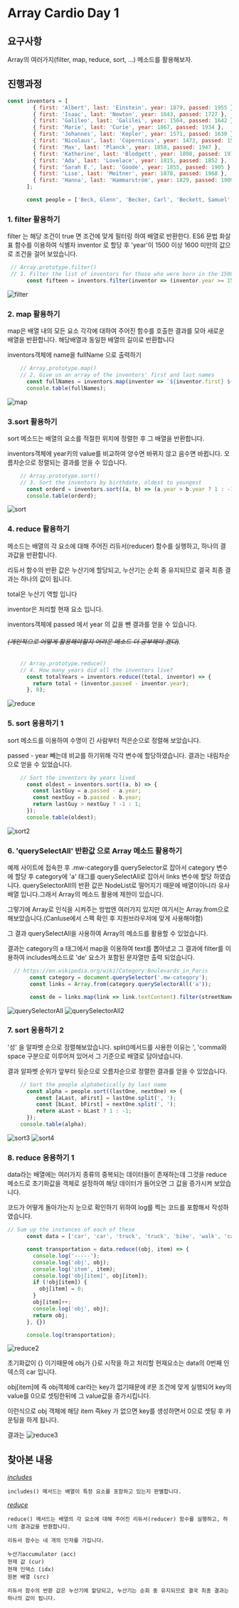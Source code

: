 #  Array Cardio Day 1

## 요구사항
Array의 여러가지(filter, map, reduce, sort, ...) 메소드를 활용해보자.

## 진행과정

```javascript
const inventors = [
        { first: 'Albert', last: 'Einstein', year: 1879, passed: 1955 },
        { first: 'Isaac', last: 'Newton', year: 1643, passed: 1727 },
        { first: 'Galileo', last: 'Galilei', year: 1564, passed: 1642 },
        { first: 'Marie', last: 'Curie', year: 1867, passed: 1934 },
        { first: 'Johannes', last: 'Kepler', year: 1571, passed: 1630 },
        { first: 'Nicolaus', last: 'Copernicus', year: 1473, passed: 1543 },
        { first: 'Max', last: 'Planck', year: 1858, passed: 1947 },
        { first: 'Katherine', last: 'Blodgett', year: 1898, passed: 1979 },
        { first: 'Ada', last: 'Lovelace', year: 1815, passed: 1852 },
        { first: 'Sarah E.', last: 'Goode', year: 1855, passed: 1905 },
        { first: 'Lise', last: 'Meitner', year: 1878, passed: 1968 },
        { first: 'Hanna', last: 'Hammarström', year: 1829, passed: 1909 }
      ];

      const people = ['Beck, Glenn', 'Becker, Carl', 'Beckett, Samuel', 'Beddoes, Mick', 'Beecher, Henry', 'Beethoven, Ludwig', 'Begin, Menachem', 'Belloc, Hilaire', 'Bellow, Saul', 'Benchley, Robert', 'Benenson, Peter', 'Ben-Gurion, David', 'Benjamin, Walter', 'Benn, Tony', 'Bennington, Chester', 'Benson, Leana', 'Bent, Silas', 'Bentsen, Lloyd', 'Berger, Ric', 'Bergman, Ingmar', 'Berio, Luciano', 'Berle, Milton', 'Berlin, Irving', 'Berne, Eric', 'Bernhard, Sandra', 'Berra, Yogi', 'Berry, Halle', 'Berry, Wendell', 'Bethea, Erin', 'Bevan, Aneurin', 'Bevel, Ken', 'Biden, Joseph', 'Bierce, Ambrose', 'Biko, Steve', 'Billings, Josh', 'Biondo, Frank', 'Birrell, Augustine', 'Black, Elk', 'Blair, Robert', 'Blair, Tony', 'Blake, William'];
```

### 1. filter 활용하기 
filter 는 해당 조건이 true 면 조건에 맞게 필터링 하여 배열로 반환한다.
ES6 문법 화살표 함수를 이용하여 식별자 inventor 로 할당 후 'year'이 1500 이상 1600 미만의 값으로 조건을 걸어 보았습니다.
```javascript
 // Array.prototype.filter()
 // 1. Filter the list of inventors for those who were born in the 1500's
      const fifteen = inventors.filter(inventor => (inventor.year >= 1500 && inventor.year < 1600));
```
![filter](/JavaScript30/04/filter.JPG)

### 2. map 활용하기
map은 배열 내의 모든 요소 각각에 대하여 주어진 함수를 호출한 결과를 모아 새로운 배열을 반환합니다. 해당배열과 동일한 배열의 길이로 반환합니다

inventors객체에 name을 fullName 으로 출력하기
```javascript
    // Array.prototype.map()
    // 2. Give us an array of the inventors' first and last names
      const fullNames = inventors.map(inventor => `${inventor.first} ${inventor.last}`);
      console.table(fullNames);
```
![map](/JavaScript30/04/map.JPG)

### 3.sort 활용하기
sort 메소드는 배열의 요소를 적절한 위치에 정렬한 후 그 배열을 반환합니다.

inventors객체에 year키의 value를 비교하여 양수면 바뀌지 않고 음수면 바뀝니다. 오름차순으로 정렬되는 결과를 얻을 수 있습니다.

```javascript
    // Array.prototype.sort()
    // 3. Sort the inventors by birthdate, oldest to youngest
      const orderd = inventors.sort((a, b) => (a.year > b.year ? 1 : -1));
      console.table(orderd);            
```

![sort](/JavaScript30/04/sort.JPG)



### 4. reduce 활용하기
메소드는 배열의 각 요소에 대해 주어진 리듀서(reducer) 함수를 실행하고, 하나의 결과값을 반환합니다.

리듀서 함수의 반환 값은 누산기에 할당되고, 누산기는 순회 중 유지되므로 결국 최종 결과는 하나의 값이 됩니다.

total은 누산기 역할 입니다

inventor은  처리할 현재 요소 입니다.

inventors객체에 passed 에서 year 의 값을 뺀 결과를 얻을 수 있습니다.

  ###### ~~(개인적으로 어떻게 활용해야할지 어려운 메소드 더 공부해야 겠다)~~.
```javascript
    // Array.prototype.reduce()
    // 4. How many years did all the inventors live?
      const totalYears = inventors.reduce((total, inventor) => {
        return total + (inventor.passed - inventor.year);
      }, 0);
```
![reduce](/JavaScript30/04/reduce.JPG)

### 5. sort 응용하기 1
sort 메소드를 이용하여 수명이 긴 사람부터 적은순으로  정렬해 보았습니다.

passed - year 빼는데 비교를 하기위해 각각 변수에 할당하였습니다.
결과는 내림차순으로 얻을 수 있었습니다.

```javascript
    // Sort the inventors by years lived
      const oldest = inventors.sort((a, b) => {
        const lastGuy = a.passed - a.year;
        const nextGuy = b.passed - b.year;
        return lastGuy > nextGuy ? -1 : 1;
      });
      console.table(oldest);
```
![sort2](/JavaScript30/04/sort2.JPG)

### 6. 'querySelectAll' 반환값 으로 Array 메소드 활용하기
 예제 사이트에 접속한 후
.mw-category를 querySelector로 잡아서 category 변수에 할당 후 category에 'a' 태그를 querySelectAll로 잡아서 links 변수에 할당 하였습니다.
querySelectorAll의 반환 값은 NodeList로 떨어지기 때문에 배열이아니라 유사배열 입니다.그래서 Array의 메소드 활용에 제한이 있습니다. 

그렇기에 Array로 인식을 시켜주는 방법엔 여러가지 있지만 여기서는 Array.from으로 해보았습니다.(CanIuse에서 스펙 확인 후 지원브라우저에 맞게 사용해야함)

그 결과 querySelectAll을 사용하여 Array의 메소드를 활용할 수 있었습니다.

결과는 category의 a 태그에서 map을 이용하여 text를 뽑아냈고 그 결과에 filter를 이용하여 includes메소드로 'de' 요소가 포함된 문자열만 출력 되었습니다.

```javascript
  // https://en.wikipedia.org/wiki/Category:Boulevards_in_Paris
       const category = document.querySelector('.mw-category');
       const links = Array.from(category.querySelectorAll('a'));

       const de = links.map(link => link.textContent).filter(streetName => streetName.includes('de'));
```
![querySelectorAll](/JavaScript30/04/querySelectorAll.JPG)
![querySelectorAll2](/JavaScript30/04/querySelectorAll2.JPG)

### 7. sort 응용하기 2
'성' 을 알파벳 순으로 정렬해보았습니다.
split()메서드를 사용한 이유는 ', 'comma와 space 구분으로 이루어져 있어서 그 기준으로 배열로 담아냈습니다.

결과 알파벳 순위가 앞부터 뒷순으로 오름차순으로 정렬한 결과를 얻을 수 있었습니다.

```javascript
    // Sort the people alphabetically by last name
      const alpha = people.sort((lastOne, nextOne) => {
         const [aLast, aFirst] = lastOne.split(', ');
         const [bLast, bFirst] = nextOne.split(', ');
         return aLast > bLast ? 1 : -1;
      });
    console.table(alpha);
```
![sort3](/JavaScript30/04/sort3.JPG)
![sort4](/JavaScript30/04/sort4.JPG)

### 8. reduce 응용하기 1

data라는 배열에는 여러가지 종류의 중복되는 데이터들이 존재하는데 그것을 reduce 메소드로 초기화값을 객체로 설정하여 해당 데이터가 들어오면 그 값을 증가시켜 보았습니다.

코드가 어떻게 돌아가는지 눈으로 확인하기 위하여 log를 찍는 코드를 포함해서 작성하였습니다.





```javascript
// Sum up the instances of each of these
      const data = ['car', 'car', 'truck', 'truck', 'bike', 'walk', 'car', 'van', 'bike', 'walk', 'car', 'van', 'car', 'truck' ];

      const transportation = data.reduce((obj, item) => {
        console.log('-----');
        console.log('obj', obj);
        console.log('item', item);
        console.log('obj[item]', obj[item]);
        if (!obj[item]) {
          obj[item] = 0;
        }
        obj[item]++;
        console.log('obj', obj);
        return obj;
      }, {})

      console.log(transportation);
```

![reduce2](/JavaScript30/04/reduce2.JPG)

초기화값이 {} 이기때문에 obj가 {}로 시작을 하고 처리할 현재요소는 data의 0번째 인덱스의 car 입니다.

obj[item]에 즉 obj객체에 car라는 key가 없기때문에 if문 조건에 맞게 실행되어 key의 value를 0으로 셋팅한뒤에 그 value값을 증가시킵니다. 

이런식으로 obj 객체에 해당 item 즉key 가 없으면 key를 생성하면서 0으로 셋팅 후 카운팅을 하게 됩니다.

결과는
![reduce3](/JavaScript30/04/reduce3.JPG)

## 찾아본 내용

*[includes](https://developer.mozilla.org/ko/docs/Web/JavaScript/Reference/Global_Objects/Array/includes)*

    includes() 메서드는 배열이 특정 요소를 포함하고 있는지 판별합니다.


*[reduce](https://developer.mozilla.org/ko/docs/Web/JavaScript/Reference/Global_Objects/Array/reduce)*


    reduce() 메서드는 배열의 각 요소에 대해 주어진 리듀서(reducer) 함수를 실행하고, 하나의 결과값을 반환합니다.

    리듀서 함수는 네 개의 인자를 가집니다.

    누산기accumulator (acc)
    현재 값 (cur)
    현재 인덱스 (idx)
    원본 배열 (src)

    리듀서 함수의 반환 값은 누산기에 할당되고, 누산기는 순회 중 유지되므로 결국 최종 결과는 하나의 값이 됩니다.